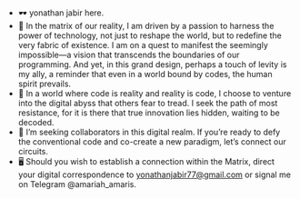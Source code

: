 - 🕶️ yonathan jabir here.
- 👀 In the matrix of our reality, I am driven by a passion to harness the power of technology, not just to reshape the world, but to redefine the very fabric of existence. I am on a quest to manifest the seemingly impossible—a vision that transcends the boundaries of our programming. And yet, in this grand design, perhaps a touch of levity is my ally, a reminder that even in a world bound by codes, the human spirit prevails.
- 💊 In a world where code is reality and reality is code, I choose to venture into the digital abyss that others fear to tread. I seek the path of most resistance, for it is there that true innovation lies hidden, waiting to be decoded.
- 💾 I’m seeking collaborators in this digital realm. If you’re ready to defy the conventional code and co-create a new paradigm, let’s connect our circuits.
- 🖥️ Should you wish to establish a connection within the Matrix, direct your digital correspondence to yonathanjabir77@gmail.com or signal me on Telegram @amariah_amaris.

<!---
yonathanjj/yonathanjj is a ✨ special ✨ repository because its `README.md` (this file) appears on your GitHub profile.
You can click the Preview link to take a look at your changes.
--->
